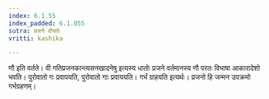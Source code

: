 ```yaml
---
index: 6.1.55
index_padded: 6.1.055
sutra: प्रजने वीयतेः
vritti: kashika

---
```

णौ इति वर्तते। वी गतिप्रजनकान्त्यसनखादनेषु इत्यस्य धातोः प्रजने वर्तमानस्य णौ परतः विभाषा आकारादेशो भवति। पुरोवातो गः प्रवापयति, पुरोवातो गाः प्रवाययति। गर्भं ग्राहयति इत्यर्थः। प्रजनो हि जन्मन उपक्रमो गर्भग्रहणम्।